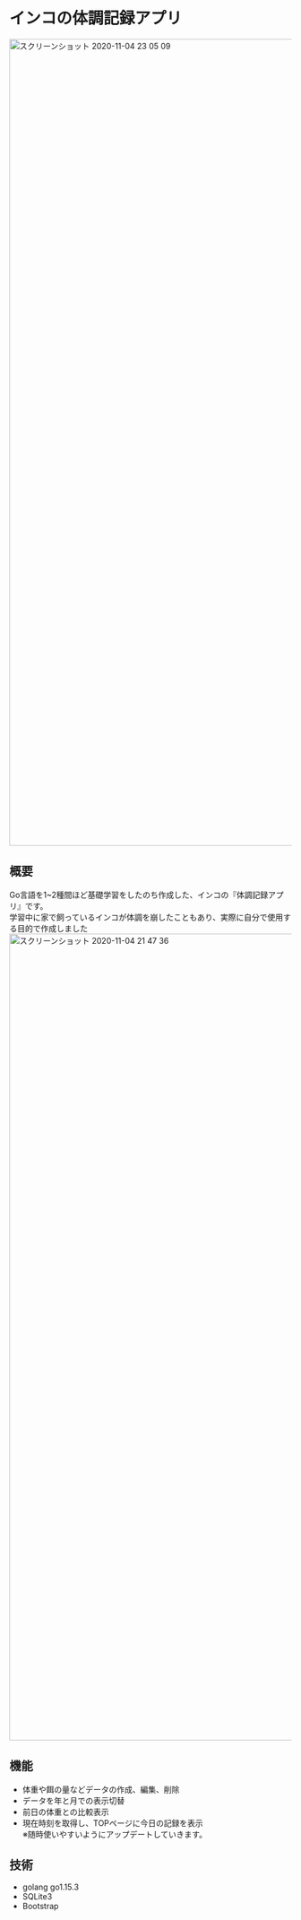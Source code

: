 # インコの体調記録アプリ
<img width="1440" alt="スクリーンショット 2020-11-04 23 05 09" src="https://user-images.githubusercontent.com/62779514/98121202-5b714180-1ef2-11eb-8c0c-4bf26fac1450.png">

## 概要
Go言語を1~2種間ほど基礎学習をしたのち作成した、インコの『体調記録アプリ』です。<br>
学習中に家で飼っているインコが体調を崩したこともあり、実際に自分で使用する目的で作成しました<br>
<img width="1440" alt="スクリーンショット 2020-11-04 21 47 36" src="https://user-images.githubusercontent.com/62779514/98119128-87d78e80-1eef-11eb-8d3c-9df883cee136.png">

## 機能
- 体重や餌の量などデータの作成、編集、削除
- データを年と月での表示切替
- 前日の体重との比較表示
- 現在時刻を取得し、TOPページに今日の記録を表示<br>
※随時使いやすいようにアップデートしていきます。

## 技術
- golang go1.15.3
- SQLite3
- Bootstrap
